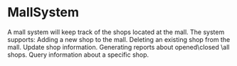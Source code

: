 # MallSystem
A mall system will keep track of the shops located at the mall. The system supports: Adding a new shop to the mall. Deleting an existing shop from the mall. Update shop information. Generating reports about opened\closed \all shops. Query information about a specific shop. 
